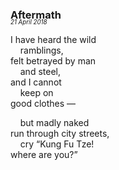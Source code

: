 ### Aftermath
<p style="margin:0; margin-top: -1.25rem">
  <em>
    <small><small>21 April 2018</small></small>
  </em>
</p>

I have heard the wild\
&nbsp;&nbsp;&nbsp;&nbsp;ramblings,\
felt betrayed by man\
&nbsp;&nbsp;&nbsp;&nbsp;and steel,\
and I cannot \
&nbsp;&nbsp;&nbsp;&nbsp;keep on \
good clothes —

&nbsp;&nbsp;&nbsp;&nbsp;but madly naked\
run through city streets,\
&nbsp;&nbsp;&nbsp;&nbsp;cry “Kung Fu Tze!\
where are you?”
